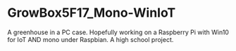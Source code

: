# GrowBox5F17_Mono-WinIoT
A greenhouse in a PC case. Hopefully working on a Raspberry Pi with Win10 for IoT AND mono under Raspbian. A high school project. 
